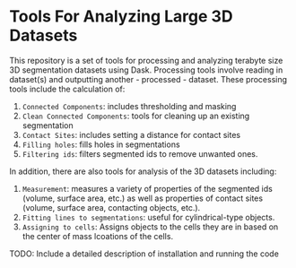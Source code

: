 # Tools For Analyzing Large 3D Datasets

This repository is a set of tools for processing and analyzing terabyte size 3D segmentation datasets using Dask. Processing tools involve reading in dataset(s) and outputting another - processed - dataset. These processing tools include the calculation of:

1. `Connected Components`: includes thresholding and masking
2. `Clean Connected Components`: tools for cleaning up an existing segmentation
3. `Contact Sites`: includes setting a distance for contact sites
4. `Filling holes`: fills holes in segmentations
5. `Filtering ids`: filters segmented ids to remove unwanted ones.

In addition, there are also tools for analysis of the 3D datasets including:

1. `Measurement`: measures a variety of properties of the segmented ids (volume, surface area, etc.) as well as properties of contact sites (volume, surface area, contacting objects, etc.).
2. `Fitting lines to segmentations`: useful for cylindrical-type objects.
3. `Assigning to cells`: Assigns objects to the cells they are in based on the center of mass lcoations of the cells.

TODO: Include a detailed description of installation and running the code

